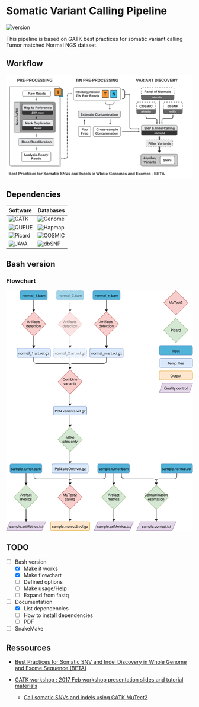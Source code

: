 # Somatic Variant Calling Pipeline

![version](https://img.shields.io/badge/Version-0.0.1-red.svg?style=flat-square)

This pipeline is based on GATK best practices for somatic variant calling Tumor matched Normal NGS dataset.

## Workflow

![Workflow from GATK](img/BP_somatic_workflow_M2.png)

## Dependencies

|Software|Databases|
|:-------|:--------|
|![GATK](https://img.shields.io/badge/GATK-3.x-brightgreen.svg?style=flat-square)|![Genome](https://img.shields.io/badge/Genome-GRCh37-blue.svg?style=flat-square)|
|![QUEUE](https://img.shields.io/badge/QUEUE-3.x-brightgreen.svg?style=flat-square)|![Hapmap](https://img.shields.io/badge/Hapmap-3.3-blue.svg?style=flat-square)|
|![Picard](https://img.shields.io/badge/Picard-2.1x-brightgreen.svg?style=flat-square)|![COSMIC](https://img.shields.io/badge/Cosmic-82-blue.svg?style=flat-square)|
|![JAVA](https://img.shields.io/badge/JDK-8.x-brightgreen.svg?style=flat-square)|![dbSNP](https://img.shields.io/badge/dbSNP-138-blue.svg?style=flat-square)|

## Bash version

### Flowchart

![Flowchart (draw.io)](img/flowchart.svg)

## TODO

- [ ] Bash version
	- [x] Make it works
	- [x] Make flowchart
	- [ ] Defined options
	- [ ] Make usage/Help
	- [ ] Expand from fastq
- [ ] Documentation
	- [x] List dependencies
	- [ ] How to install dependencies
	- [ ] PDF
- [ ] SnakeMake

## Ressources

- [Best Practices for Somatic SNV and Indel Discovery in Whole Genome and Exome Sequence (BETA)](https://software.broadinstitute.org/gatk/best-practices/mutect2.php)

- [GATK workshop : 2017 Feb workshop presentation slides and tutorial materials](https://software.broadinstitute.org/gatk/blog?id=9044)
	- [Call somatic SNVs and indels using GATK MuTect2](https://drive.google.com/file/d/0BwTg3aXzGxEDdXRsY1hWdzU5TzQ/view)
